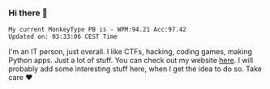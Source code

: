### Hi there 👋
<!-- PB START -->
```
My current MonkeyType PB is - WPM:94.21 Acc:97.42
Updated on: 03:33:06 CEST Time
```
<!-- PB END -->
I'm an IT person, just overall. I like CTFs, hacking, coding games, making Python apps. Just a lot of stuff.
You can check out my website [here](https://skill3472.github.io/).
I will probably add some interesting stuff here, when I get the idea to do so. Take care ❤️

